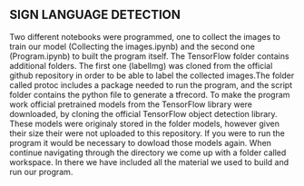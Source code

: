 ## SIGN LANGUAGE DETECTION

Two different notebooks were programmed, one to collect the images to train our model (Collecting the images.ipynb) and the second one (Program.ipynb) to built the program itself.
The TensorFlow folder contains additional folders. The first one (labelImg) was cloned from the official github repository in order to be able to label the collected images.The folder called protoc includes a package needed to run the program, and the script folder contains the python file to generate a tfrecord.
To make the program work official pretrained models from the TensorFlow library were downloaded, by cloning the official TensorFlow object detection library. These models were originaly stored in the folder models, however given their size their were not uploaded to this repository. If you were to run the program it would be necessary to dowload those models again.
When continue navigating through the directory we come up with a folder called workspace. In there we have included all the material we used to build and run our program.





